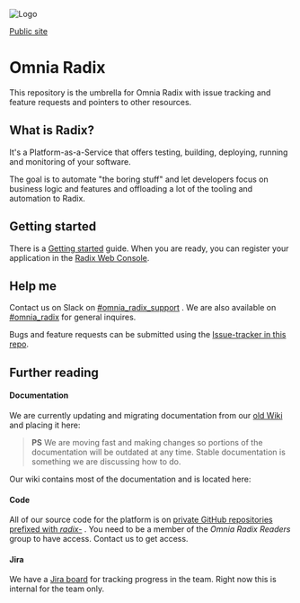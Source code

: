 ![Logo](https://github.com/Statoil/radix-resources/blob/master/logo/Banner%20energy%20red@2x.png?raw=true)

[Public site](https://www.dev.radix.equinor.com)

# Omnia Radix
This repository is the umbrella for Omnia Radix with issue tracking and feature requests and pointers to other resources.

## What is Radix?
It's a Platform-as-a-Service that offers testing, building, deploying, running and monitoring of your software.

The goal is to automate "the boring stuff" and let developers focus on business logic and features and offloading a lot of the tooling and automation to Radix.

## Getting started

There is a [Getting started](https://www.dev.radix.equinor.com/get-started.html) guide. When you are ready, you can register your application in the [Radix Web Console](https://console.dev.radix.equinor.com).

## Help me
Contact us on Slack on  [#omnia_radix_support](https://statoil.slack.com/messages/CBKM6N2JY/) . We are also available on [#omnia_radix](https://statoil.slack.com/messages/C8U7XGGAJ/) for general inquires.

Bugs and feature requests can be submitted using the [Issue-tracker in this repo](https://github.com/Statoil/radix-platform/issues).

## Further reading

#### Documentation ####

We are currently updating and migrating documentation from our [old Wiki](https://wiki.radix.equinor.com) and placing it here:


> **PS** We are moving fast and making changes so portions of the documentation will be outdated at any time. Stable documentation is something we are discussing how to do.

Our wiki contains most of the documentation and is located here: 

#### Code ####
All of our source code for the platform is on [private GitHub repositories prefixed with *radix-*](https://github.com/Statoil?utf8=%E2%9C%93&q=radix-) . You need to be a member of the *Omnia Radix Readers* group to have access. Contact us to get access.

#### Jira ####
We have a [Jira board](https://statoil.atlassian.net/) for tracking progress in the team. Right now this is internal for the team only.

